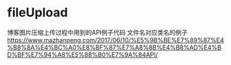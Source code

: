 # fileUpload
博客图片压缩上传过程中用到的API例子代码
文件名对应类名的例子  https://www.mazhanpeng.com/2017/06/10/%E5%9B%BE%E7%89%87%E4%B8%8A%E4%BC%A0%E8%BF%87%E7%A8%8B%E4%B8%AD%E4%BD%BF%E7%94%A8%E5%88%B0%E7%9A%84API/
